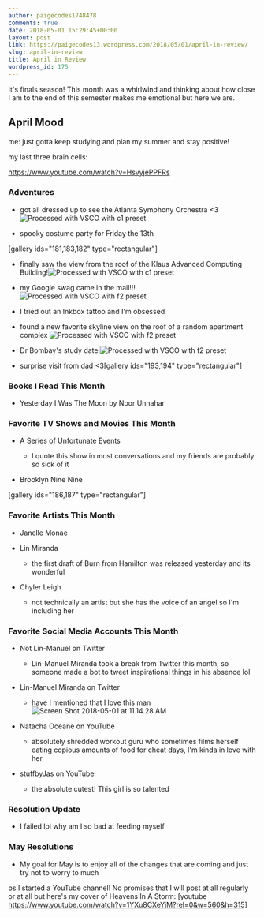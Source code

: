 ```yaml
---
author: paigecodes1748478
comments: true
date: 2018-05-01 15:29:45+00:00
layout: post
link: https://paigecodes13.wordpress.com/2018/05/01/april-in-review/
slug: april-in-review
title: April in Review
wordpress_id: 175
---
```


It's finals season! This month was a whirlwind and thinking about how close I am to the end of this semester makes me emotional but here we are.


## April Mood


me: just gotta keep studying and plan my summer and stay positive!

my last three brain cells:

https://www.youtube.com/watch?v=HsvyjePPFRs


### Adventures





	
  * got all dressed up to see the Atlanta Symphony Orchestra <3![Processed with VSCO with c1 preset](https://paigecodes13.files.wordpress.com/2018/05/2018-04-28-10-17-37-1.jpg)

	
  * spooky costume party for Friday the 13th 

[gallery ids="181,183,182" type="rectangular"]

	
  * finally saw the view from the roof of the Klaus Advanced Computing Building!![Processed with VSCO with c1 preset](https://paigecodes13.files.wordpress.com/2018/05/2018-04-14-08-37-08-1.jpg)

	
  * my Google swag came in the mail!!!![Processed with VSCO with f2 preset](https://paigecodes13.files.wordpress.com/2018/05/2018-04-23-06-25-18-1.jpg)

	
  * I tried out an Inkbox tattoo and I'm obsessed

	
  * found a new favorite skyline view on the roof of a random apartment complex ![Processed with VSCO with f2 preset](https://paigecodes13.files.wordpress.com/2018/05/2018-04-18-10-52-33-1.jpg)

	
  * Dr Bombay's study date ![Processed with VSCO with f2 preset](https://paigecodes13.files.wordpress.com/2018/05/2018-04-08-07-55-15-1.jpg)

	
  * surprise visit from dad <3[gallery ids="193,194" type="rectangular"]




### Books I Read This Month





	
  * Yesterday I Was The Moon by Noor Unnahar




### Favorite TV Shows and Movies This Month





	
  * A Series of Unfortunate Events

	
    * I quote this show in most conversations and my friends are probably so sick of it




	
  * Brooklyn Nine Nine 

[gallery ids="186,187" type="rectangular"]




### Favorite Artists This Month





	
  * Janelle Monae

	
  * Lin Miranda

	
    * the first draft of Burn from Hamilton was released yesterday and its wonderful




	
  * Chyler Leigh

	
    * not technically an artist but she has the voice of an angel so I'm including her







### Favorite Social Media Accounts This Month





	
  * Not Lin-Manuel on Twitter

	
    * Lin-Manuel Miranda took a break from Twitter this month, so someone made a bot to tweet inspirational things in his absence lol




	
  * Lin-Manuel Miranda on Twitter

	
    * have I mentioned that I love this man ![Screen Shot 2018-05-01 at 11.14.28 AM](https://paigecodes13.files.wordpress.com/2018/05/screen-shot-2018-05-01-at-11-14-28-am.png)




	
  * Natacha Oceane on YouTube

	
    * absolutely shredded workout guru who sometimes films herself eating copious amounts of food for cheat days, I'm kinda in love with her




	
  * stuffbyJas on YouTube

	
    * the absolute cutest! This girl is so talented







### Resolution Update





	
  * I failed lol why am I so bad at feeding myself




### May Resolutions





	
  * My goal for May is to enjoy all of the changes that are coming and just try not to worry to much


ps I started a YouTube channel! No promises that I will post at all regularly or at all but here's my cover of Heavens In A Storm: [youtube https://www.youtube.com/watch?v=1YXu8CXeYjM?rel=0&w=560&h=315]




